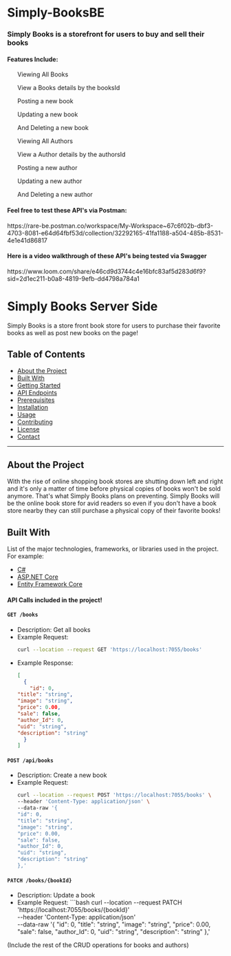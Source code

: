 # Simply-BooksBE

<h3>Simply Books is a storefront for users to buy and sell their books</h3>
<h4> Features Include:</h4>
<ul>Viewing All Books</ul>
<ul>View a Books details by the booksId</ul>
<ul>Posting a new book</ul>
<ul>Updating a new book</ul>
<ul>And Deleting a new book</ul>
<ul>Viewing All Authors</ul>
<ul>View a Author details by the authorsId</ul>
<ul>Posting a new author</ul>
<ul>Updating a new author</ul>
<ul>And Deleting a new author</ul>

<h4>Feel free to test these API's via Postman:</h4>
<link>https://rare-be.postman.co/workspace/My-Workspace~67c6f02b-dbf3-4703-8081-e64d64fbf53d/collection/32292165-41fa1188-a504-485b-8531-4e1e41d86817</link>

<h4>Here is a video walkthrough of these API's being tested via Swagger</h4>
<link>https://www.loom.com/share/e46cd9d3744c4e16bfc83af5d283d6f9?sid=2d1ec211-b0a8-4819-9efb-dd4798a784a1</link>

# Simply Books Server Side

Simply Books is a store front book store for users to purchase their favorite books as well as post new books on the page! 

## Table of Contents

- [About the Project](#about-the-project)
- [Built With](#built-with)
- [Getting Started](#getting-started)
- [API Endpoints](#api-endpoints)
- [Prerequisites](#prerequisites)
- [Installation](#installation)
- [Usage](#usage)
- [Contributing](#contributing)
- [License](#license)
- [Contact](#contact)

---

## About the Project

With the rise of online shopping book stores are shutting down left and right and it's only a matter of time before physical copies of books won't be sold anymore. That's what Simply Books plans on preventing. Simply Books will be the online book store for avid readers so even if you don't have a book store nearby they can still purchase a physical copy of their favorite books! 

## Built With

List of the major technologies, frameworks, or libraries used in the project. For example:
- [C#](https://docs.microsoft.com/en-us/dotnet/csharp/)
- [ASP.NET Core](https://docs.microsoft.com/en-us/aspnet/core/?view=aspnetcore-5.0)
- [Entity Framework Core](https://docs.microsoft.com/en-us/ef/core/)

#### API Calls included in the project!
  
#### `GET /books`
- Description: Get all books
- Example Request:
    ```bash
    curl --location --request GET 'https://localhost:7055/books'
    ```
- Example Response:
    ```json
    [
      {
        "id": 0,
    "title": "string",
    "image": "string",
    "price": 0.00,
    "sale": false,
    "author_Id": 0,
    "uid": "string",
    "description": "string"
      }
    ]
    ```

#### `POST /api/books`
- Description: Create a new book
- Example Request:
    ```bash
    curl --location --request POST 'https://localhost:7055/books' \
    --header 'Content-Type: application/json' \
    --data-raw '{
    "id": 0,
    "title": "string",
    "image": "string",
    "price": 0.00,
    "sale": false,
    "author_Id": 0,
    "uid": "string",
    "description": "string"
    },'
    ```
#### `PATCH /books/{bookId}`
- Description: Update a book
- Example Request:
      ```bash
      curl --location --request PATCH 'https://localhost:7055/books/{bookId}' \
    --header 'Content-Type: application/json' \
    --data-raw '{
    "id": 0,
    "title": "string",
    "image": "string",
    "price": 0.00,
    "sale": false,
    "author_Id": 0,
    "uid": "string",
    "description": "string"
    },'

(Include the rest of the CRUD operations for books and authors)
